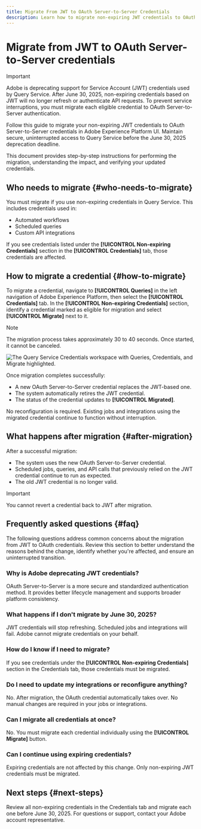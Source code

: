 ```yaml
---
title: Migrate From JWT to OAuth Server-to-Server Credentials
description: Learn how to migrate non-expiring JWT credentials to OAuth Server-to-Server credentials in Adobe Experience Platform. Secure, uninterrupted access to Query Service before the June 30, 2025 deprecation deadline.
---
```

# Migrate from JWT to OAuth Server-to-Server credentials

>[!IMPORTANT]
>
>Adobe is deprecating support for Service Account (JWT) credentials used by Query Service. After June 30, 2025, non-expiring credentials based on JWT will no longer refresh or authenticate API requests. To prevent service interruptions, you must migrate each eligible credential to OAuth Server-to-Server authentication.

Follow this guide to migrate your non-expiring JWT credentials to OAuth Server-to-Server credentials in Adobe Experience Platform UI. Maintain secure, uninterrupted access to Query Service before the June 30, 2025 deprecation deadline.

This document provides step-by-step instructions for performing the migration, understanding the impact, and verifying your updated credentials.

## Who needs to migrate {#who-needs-to-migrate}

You must migrate if you use non-expiring credentials in Query Service. This includes credentials used in:

* Automated workflows
* Scheduled queries
* Custom API integrations

If you see credentials listed under the **[!UICONTROL Non-expiring Credentials]** section in the **[!UICONTROL Credentials]** tab, those credentials are affected.

## How to migrate a credential {#how-to-migrate}

To migrate a credential, navigate to **[!UICONTROL Queries]** in the left navigation of Adobe Experience Platform, then select the **[!UICONTROL Credentials]** tab. In the **[!UICONTROL Non-expiring Credentials]** section, identify a credential marked as eligible for migration and select **[!UICONTROL Migrate]** next to it.

>[!NOTE]
>
>The migration process takes approximately 30 to 40 seconds. Once started, it cannot be canceled.

![The Query Service Credentials workspace with Queries, Credentials, and Migrate highlighted.]()

Once migration completes successfully:

* A new OAuth Server-to-Server credential replaces the JWT-based one.
* The system automatically retires the JWT credential.
* The status of the credential updates to **[!UICONTROL Migrated]**.

No reconfiguration is required. Existing jobs and integrations using the migrated credential continue to function without interruption.

## What happens after migration {#after-migration}

After a successful migration:

* The system uses the new OAuth Server-to-Server credential.
* Scheduled jobs, queries, and API calls that previously relied on the JWT credential continue to run as expected.
* The old JWT credential is no longer valid.

>[!IMPORTANT]
>
> You cannot revert a credential back to JWT after migration.

## Frequently asked questions {#faq}

The following questions address common concerns about the migration from JWT to OAuth credentials. Review this section to better understand the reasons behind the change, identify whether you're affected, and ensure an uninterrupted transition.

### Why is Adobe deprecating JWT credentials?

OAuth Server-to-Server is a more secure and standardized authentication method. It provides better lifecycle management and supports broader platform consistency.

### What happens if I don't migrate by June 30, 2025?

JWT credentials will stop refreshing. Scheduled jobs and integrations will fail. Adobe cannot migrate credentials on your behalf.

### How do I know if I need to migrate?

If you see credentials under the **[!UICONTROL Non-expiring Credentials]** section in the Credentials tab, those credentials must be migrated.

### Do I need to update my integrations or reconfigure anything?

No. After migration, the OAuth credential automatically takes over. No manual changes are required in your jobs or integrations.

### Can I migrate all credentials at once?

No. You must migrate each credential individually using the **[!UICONTROL Migrate]** button.

### Can I continue using expiring credentials?

Expiring credentials are not affected by this change. Only non-expiring JWT credentials must be migrated.

## Next steps {#next-steps}

Review all non-expiring credentials in the Credentials tab and migrate each one before June 30, 2025. For questions or support, contact your Adobe account representative.
